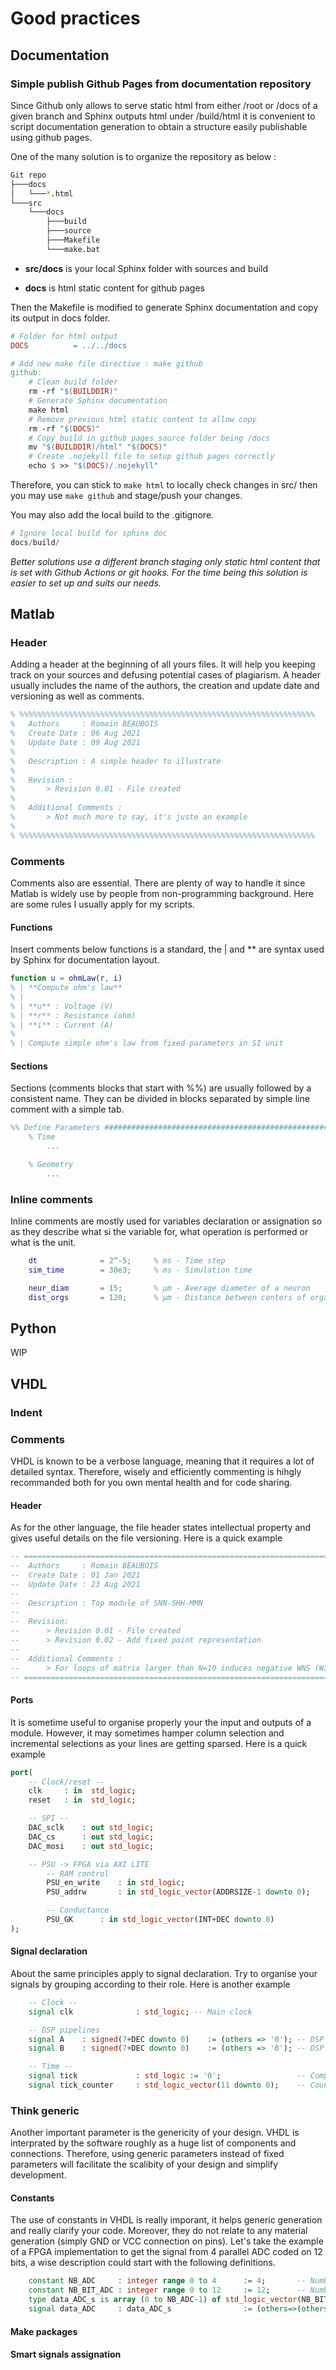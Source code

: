 # Good practices

## Documentation

### Simple publish Github Pages from documentation repository

Since Github only allows to serve static html from either /root or /docs of a given branch and
Sphinx outputs html under /build/html it is convenient to script documentation generation to
obtain a structure easily publishable using github pages.

One of the many solution is to organize the repository as below :

```bash
Git repo
├───docs
│   └───*.html
└───src
    └───docs
        ├───build
        ├───source
        ├───Makefile
        └───make.bat
```

* **src/docs** is your local Sphinx folder with sources and build

* **docs** is html static content for github pages

Then the Makefile is modified to generate Sphinx documentation and copy its output in docs folder.

```Makefile
# Folder for html output
DOCS          = ../../docs

# Add new make file directive : make github
github:
    # Clean build folder
	rm -rf "$(BUILDDIR)"
    # Generate Sphinx documentation
	make html
    # Remove previous html static content to allow copy
	rm -rf "$(DOCS)"
    # Copy build in github pages source folder being /docs
	mv "$(BUILDDIR)/html" "$(DOCS)"
    # Create .nojekyll file to setup github pages correctly
	echo $ >> "$(DOCS)/.nojekyll"
```

Therefore, you can stick to `make html` to locally check changes in src/ then you may use `make github` and stage/push your changes.

You may also add the local build to the .gitignore.

```py
# Ignore local build for sphinx doc
docs/build/
```

_Better solutions use a different branch staging only static html content that is set with Github Actions or git hooks. For the time being this solution is easier to set up and suits our needs._

## Matlab

### Header

Adding a header at the beginning of all yours files. It will help you keeping track on your sources and defusing potential cases of plagiarism.
A header usually includes the name of the authors, the creation and update date and versioning as well as comments.
```Matlab
% %%%%%%%%%%%%%%%%%%%%%%%%%%%%%%%%%%%%%%%%%%%%%%%%%%%%%%%%%%%%%%%%%%
%   Authors     : Romain BEAUBOIS
%   Create Date : 06 Aug 2021
%   Update Date : 09 Aug 2021
%
%   Description : A simple header to illustrate
%
%   Revision :
%       > Revision 0.01 - File created
%
%   Additional Comments :
%       > Not much more to say, it's juste an example
%
% %%%%%%%%%%%%%%%%%%%%%%%%%%%%%%%%%%%%%%%%%%%%%%%%%%%%%%%%%%%%%%%%%%
```

### Comments

Comments also are essential. There are plenty of way to handle it since Matlab is widely use by people from non-programming background. Here are some rules I usually apply for my scripts.

#### Functions

Insert comments below functions is a standard, the | and ** are syntax used by Sphinx for documentation layout.

```Matlab
function u = ohmLaw(r, i)
% | **Compute ohm's law**
% |
% | **u** : Voltage (V)
% | **r** : Resistance (ohm)
% | **i** : Current (A)
%
% | Compute simple ohm's law from fixed parameters in SI unit
```

#### Sections

Sections (comments blocks that start with %%) are usually followed by a consistent name.
They can be divided in blocks separated by simple line comment with a simple tab.

```Matlab
%% Define Parameters ##########################################################################
    % Time
        ...

    % Geometry
        ...
```

### Inline comments

Inline comments are mostly used for variables declaration or assignation so as they describe what si the variable for, what operation is performed or what is the unit.
```Matlab
    dt              = 2^-5;     % ms - Time step
    sim_time        = 30e3;     % ms - Simulation time

    neur_diam       = 15;       % µm - Average diameter of a neuron
    dist_orgs       = 120;      % µm - Distance between centers of organoids
```

## Python

WIP

## VHDL

### Indent

### Comments

VHDL is known to be a verbose language, meaning that it requires a lot of detailed syntax. Therefore, wisely and efficiently commenting is hihgly recommanded both for you own mental health and for code sharing.

#### Header

As for the other language, the file header states intellectual property and gives useful details on the file versioning. Here is a quick example

```vhdl
-- ===============================================================================
--  Authors     : Romain BEAUBOIS
--  Create Date : 01 Jan 2021
--  Update Date : 23 Aug 2021
--
--  Description : Top module of SNN-SHH-MMN
--
--  Revision:
--      > Revision 0.01 - File created
--      > Revision 0.02 - Add fixed point representation
--
--  Additional Comments :
--      > For loops of matrix larger than N=10 induces negative WNS (WIP)
-- ===============================================================================
```

#### Ports

It is sometime useful to organise properly your the input and outputs of a module.
However, it may sometimes hamper column selection and incremental selections as your
lines are getting sparsed. Here is a quick example

```vhdl
port(
    -- Clock/reset --
    clk     : in  std_logic;
    reset   : in  std_logic;

    -- SPI --
    DAC_sclk    : out std_logic;
    DAC_cs      : out std_logic;
    DAC_mosi    : out std_logic;

    -- PSU -> FPGA via AXI LITE
        -- RAM control
        PSU_en_write    : in std_logic;
        PSU_addrw       : in std_logic_vector(ADDRSIZE-1 downto 0);

        -- Conductance
        PSU_GK      : in std_logic_vector(INT+DEC downto 0)
);
```

#### Signal declaration

About the same principles apply to signal declaration. Try to organise your signals by grouping according to their role. Here is another example

```vhdl
    -- Clock --
    signal clk              : std_logic; -- Main clock

    -- DSP pipelines
    signal A    : signed(7+DEC downto 0)    := (others => '0'); -- DSP multiplier inputs
    signal B    : signed(7+DEC downto 0)    := (others => '0'); -- DSP multiplier inputs

    -- Time --
    signal tick             : std_logic := '0';                 -- Computation enable
    signal tick_counter     : std_logic_vector(11 downto 0);    -- Counts clock cycle to generate ticks
```

### Think generic

Another important parameter is the genericity of your design. VHDL is interprated by the software roughly as a huge list of components and connections. Therefore, using generic parameters instead of fixed parameters will facilitate the scalibity of your design and simplify development.

#### Constants

The use of constants in VHDL is really imporant, it helps generic generation and really clarify your code. Moreover, they do not relate to any material generation (simply GND or VCC connection on pins). Let's take the example of a FPGA implementation to get the signal from 4 parallel ADC coded on 12 bits, a wise description could start with the following definitions.

```vhdl
    constant NB_ADC     : integer range 0 to 4      := 4;       -- Number of ADC to read
    constant NB_BIT_ADC : integer range 0 to 12     := 12;      -- Number of bits for ADC signal encoding
    type data_ADC_s is array (0 to NB_ADC-1) of std_logic_vector(NB_BIT_ADC-1 downto 0);    -- Signal type for an array of ADC signals
    signal data_ADC     : data_ADC_s                := (others=>(others=>'0')); -- Signal for all ADC data
```

#### Make packages

#### Smart signals assignation
